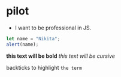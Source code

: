# pilot

- I want to be professional in JS.

```js
let name = "Nikita";
alert(name);
```

**this text will be bold**
_this text will be cursive_

backticks to highlight `the term`
